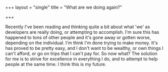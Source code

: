 +++
layout = "single"
title = "What are we doing again?"

+++

Recently I've been reading and thinking quite a bit about what 'we' as developers are really doing, or attempting to accomplish. I'm sure this has happened to tons of other people and it's gone away or gotten worse, depending on the individual. 
I'm think I'm done trying to make money. It's has proved to be pretty easy, and I don't want to be wealthy, or own things I can't afford, or go on trips that I can't pay for. So now what? 
The solution for me is to strive for excellence in everything I do, and to attempt to help people at the same time. I think this is my future.

